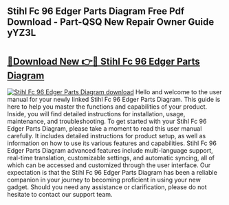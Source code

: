 ## Stihl Fc 96 Edger Parts Diagram Free Pdf Download - Part-QSQ New Repair Owner Guide yYZ3L

# <h2><a href="http://dfhl3r7.blite.top/?on=Stihl+Fc+96+Edger+Parts+Diagram">🔗Download New 👉🔴 Stihl Fc 96 Edger Parts Diagram</a></h2>

[![Stihl Fc 96 Edger Parts Diagram download](https://i.imgur.com/lujVjoI.png)](http://dfhl3r7.blite.top/?on=Stihl+Fc+96+Edger+Parts+Diagram)
Hello and welcome to the user manual for your newly linked Stihl Fc 96 Edger Parts Diagram. This guide is here to help you master the functions and capabilities of your product. Inside, you will find detailed instructions for installation, usage, maintenance, and troubleshooting. To get started with your Stihl Fc 96 Edger Parts Diagram, please take a moment to read this user manual carefully. It includes detailed instructions for product setup, as well as information on how to use its various features and capabilities. Stihl Fc 96 Edger Parts Diagram advanced features include multi-language support, real-time translation, customizable settings, and automatic syncing, all of which can be accessed and customized through the user interface. Our expectation is that the Stihl Fc 96 Edger Parts Diagram has been a reliable companion in your journey to becoming proficient in using your new gadget. Should you need any assistance or clarification, please do not hesitate to contact our support team.
